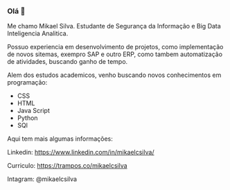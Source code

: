 ### Olá 👋

Me chamo Mikael Silva. Estudante de Segurança da Informação e Big Data Inteligencia Analitica. 

Possuo experiencia em desenvolvimento de projetos, como implementação de novos sitemas, exempro SAP e outro ERP, como tambem automatização de atividades, buscando ganho de tempo.

Alem dos estudos academicos, venho buscando novos conhecimentos em programação:

- CSS
- HTML
- Java Script
- Python
- SQl

Aqui tem mais algumas informações:

Linkedin: https://www.linkedin.com/in/mikaelcsilva/

Curriculo: https://trampos.co/mikaelcsilva

Intagram: @mikaelcsilva

